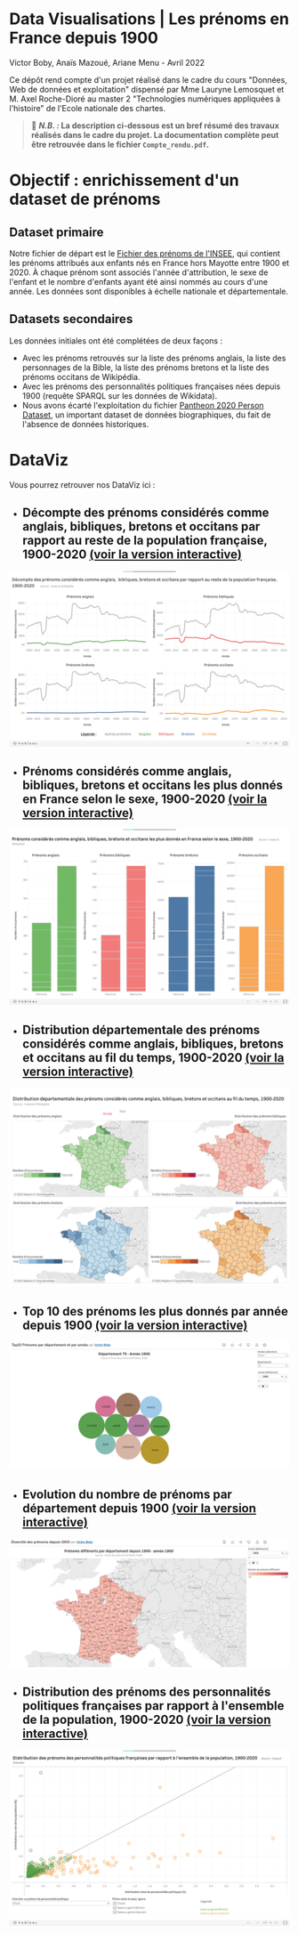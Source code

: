 Data Visualisations | Les prénoms en France depuis 1900
===
Victor Boby, Anaïs Mazoué, Ariane Menu - Avril 2022

Ce dépôt rend compte d'un projet réalisé dans le cadre du cours "Données, Web de données et exploitation" dispensé par Mme Lauryne Lemosquet et M. Axel Roche-Dioré au master 2 "Technologies numériques appliquées à l'histoire" de l'Ecole nationale des chartes.


> 🔴 **_N.B. :_  La description ci-dessous est un bref résumé des travaux réalisés dans le cadre du projet. La documentation complète peut être retrouvée dans le fichier `Compte_rendu.pdf`.**


# Objectif : enrichissement d'un dataset de prénoms

## Dataset primaire
Notre fichier de départ est le [Fichier des prénoms de l'INSEE](https://www.insee.fr/fr/statistiques/2540004?sommaire=4767262&q=pr%C3%A9noms), qui contient les prénoms attribués aux enfants nés en France hors Mayotte entre 1900 et 2020. À chaque prénom sont associés l'année d'attribution, le sexe de l'enfant et le nombre d'enfants ayant été ainsi nommés au cours d'une année. Les données sont disponibles à échelle nationale et départementale.


## Datasets secondaires
Les données initiales ont été complétées de deux façons :
- Avec les prénoms retrouvés sur la liste des prénoms anglais, la liste des personnages de la Bible, la liste des prénoms bretons et la liste des prénoms occitans de Wikipédia.
- Avec les prénoms des personnalités politiques françaises nées depuis 1900 (requête SPARQL sur les données de Wikidata).
- Nous avons écarté l'exploitation du fichier [Pantheon 2020 Person Dataset](https://pantheon.world/), un important dataset de données biographiques, du fait de l'absence de données historiques.


# DataViz

Vous pourrez retrouver nos DataViz ici :

- ## Décompte des prénoms considérés comme anglais, bibliques, bretons et occitans par rapport au reste de la population française, 1900-2020 [(voir la version interactive)](https://public.tableau.com/app/profile/am3015/viz/Dcomptedesprnomsconsidrscommeanglaisbibliquesbretonsetoccitansparrapportaurestedelapopulationfranaise1900-2020/decomptetotal)
![Evolution](datavisualisations/prenoms_tendances_decompte.png)

- ## Prénoms considérés comme anglais, bibliques, bretons et occitans les plus donnés en France selon le sexe, 1900-2020 [(voir la version interactive)](https://public.tableau.com/app/profile/am3015/viz/PrnomsconsidrscommeanglaisbibliquesbretonsetoccitanslesplusdonnsenFranceselonlesexe1900-2020/GFTotal)
![Evolution](datavisualisations/prenoms_tendances_selon_sexe.png)

- ## Distribution départementale des prénoms considérés comme anglais, bibliques, bretons et occitans au fil du temps, 1900-2020 [(voir la version interactive)](https://public.tableau.com/app/profile/am3015/viz/Distributiondpartementaledesprnomsconsidrscommeanglaisbibliquesbretonsetoccitansaufildutemps1900-2020/geototal)
![Evolution](datavisualisations/prenoms_tendances_selon_geo.png)


- ## Top 10 des prénoms les plus donnés par année depuis 1900 [(voir la version interactive)](https://public.tableau.com/app/profile/victor.boby/viz/Top10Prnomspardpartementetparanne/Feuille2#1)
![Top10](datavisualisations/Top10_Prénoms_par_département_par_année.png)

- ## Evolution du nombre de prénoms par département depuis 1900 [(voir la version interactive)](https://public.tableau.com/app/profile/victor.boby/viz/Diversitdesprnomsdepuis1900/Prnomsdiffrentspardpartementdepuis1900)
![Evolution](datavisualisations/Diversité_prénoms_depuis_1900.png)


- ## Distribution des prénoms des personnalités politiques françaises par rapport à l'ensemble de la population, 1900-2020 [(voir la version interactive)](https://public.tableau.com/app/profile/am3015/viz/Distributiondesprnomsdespersonnalitspolitiquesfranaisesparrapportlensembledelapopulation1900-2020/Politiques)
![Evolution](datavisualisations/prenoms_politiques_distribution.png)
